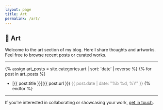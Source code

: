 ```yaml
---
layout: page
title: Art
permalink: /art/
---
```


## 🎨 Art

Welcome to the art section of my blog. Here I share thoughts and artworks.
Feel free to browse recent posts or curated works.

---

{% assign art_posts = site.categories.art | sort: 'date' | reverse %}
{% for post in art_posts %}
- [{{ post.title }}]({{ post.url }}) <span style="color:#888;">{{ post.date | date: "%b %d, %Y" }}</span>
{% endfor %}

---

If you're interested in collaborating or showcasing your work, [get in touch](/contact/).
